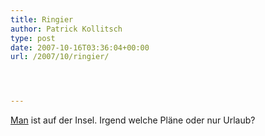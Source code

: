 ```yaml
---
title: Ringier
author: Patrick Kollitsch
type: post
date: 2007-10-16T03:36:04+00:00
url: /2007/10/ringier/




---
```

[Man][1] ist auf der Insel. Irgend welche Pläne oder nur Urlaub?

 [1]: http://de.wikipedia.org/wiki/Ringier
